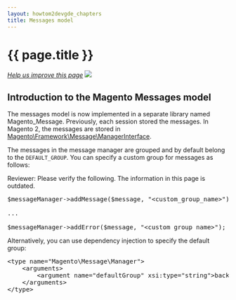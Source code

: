```yaml
---
layout: howtom2devgde_chapters
title: Messages model
---
```

 
<h1 id="m2devgde-session">{{ page.title }}</h1>

<p><a href="{{ site.githuburl }}m2devgde/holding-pen/messages.md" target="_blank"><em>Help us improve this page</em></a>&nbsp;<img src="{{ site.baseurl }}common/images/newWindow.gif"/></p>

<h2 id="m2devgde-session-intro">Introduction to the Magento Messages model</h2> 

The messages model is now implemented in a separate library named Magento_Message. Previously, each session stored the messages. In Magento 2, the messages are stored in <a href="https://github.com/magento/magento2/blob/master/lib/internal/Magento/Framework/Message/ManagerInterface.php" target="_blank">Magento\Framework\Message\ManagerInterface</a>.

The messages in the message manager are grouped and by default belong to the `DEFAULT_GROUP`. You can specify a custom group for messages as follows:

<p class="q">Reviewer: Please verify the following. The information in this page is outdated.</p>

<pre>$messageManager->addMessage($message, "&lt;custom_group_name>");
 
...
 
$messageManager->addError($message, "&lt;custom_group_name>");</pre>

Alternatively, you can use dependency injection to specify the default group:

<pre>&lt;type name="Magento\Message\Manager">
    &lt;arguments>
        &lt;argument name="defaultGroup" xsi:type="string">backend&lt;/argument>
    &lt;/arguments>
&lt;/type></pre>